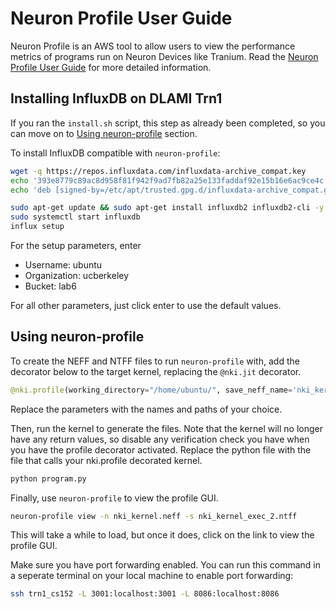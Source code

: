 # Neuron Profile User Guide
Neuron Profile is an AWS tool to allow users to view the performance metrics of programs run on Neuron Devices like Tranium. Read the [Neuron Profile User Guide](https://awsdocs-neuron.readthedocs-hosted.com/en/latest/tools/neuron-sys-tools/neuron-profile-user-guide.html) for more detailed information.

## Installing InfluxDB on DLAMI Trn1
If you ran the `install.sh` script, this step as already been completed, so you can move on to [Using neuron-profile](#using-neuron-profile) section.

To install InfluxDB compatible with `neuron-profile`:
```bash
wget -q https://repos.influxdata.com/influxdata-archive_compat.key
echo '393e8779c89ac8d958f81f942f9ad7fb82a25e133faddaf92e15b16e6ac9ce4c influxdata-archive_compat.key' | sha256sum -c && cat influxdata-archive_compat.key | gpg --dearmor | sudo tee /etc/apt/trusted.gpg.d/influxdata-archive_compat.gpg > /dev/null
echo 'deb [signed-by=/etc/apt/trusted.gpg.d/influxdata-archive_compat.gpg] https://repos.influxdata.com/debian stable main' | sudo tee /etc/apt/sources.list.d/influxdata.list

sudo apt-get update && sudo apt-get install influxdb2 influxdb2-cli -y
sudo systemctl start influxdb
influx setup
```

For the setup parameters, enter
- Username: ubuntu
- Organization: ucberkeley
- Bucket: lab6

For all other parameters, just click enter to use the default values.

## Using neuron-profile
To create the NEFF and NTFF files to run `neuron-profile` with, add the decorator below to the target kernel, replacing the `@nki.jit` decorator.
```python
@nki.profile(working_directory="/home/ubuntu/", save_neff_name='nki_kernel.neff', save_trace_name='nki_kernel.ntff', profile_nth=2)
```
Replace the parameters with the names and paths of your choice.

Then, run the kernel to generate the files. Note that the kernel will no longer have any return values, so disable any verification check you have when you have the profile decorator activated. Replace the python file with the file that calls your nki.profile decorated kernel.
```bash
python program.py
```

Finally, use `neuron-profile` to view the profile GUI.
```bash
neuron-profile view -n nki_kernel.neff -s nki_kernel_exec_2.ntff
```
This will take a while to load, but once it does, click on the link to view the profile GUI.

Make sure you have port forwarding enabled. You can run this command in a seperate terminal on your local machine to enable port forwarding:
```bash
ssh trn1_cs152 -L 3001:localhost:3001 -L 8086:localhost:8086
```
